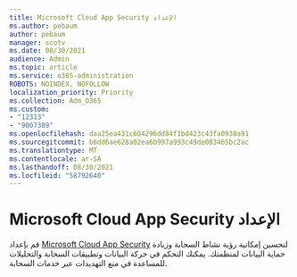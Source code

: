 ```yaml
---
title: Microsoft Cloud App Security الإعداد
ms.author: pebaum
author: pebaum
manager: scotv
ms.date: 08/30/2021
audience: Admin
ms.topic: article
ms.service: o365-administration
ROBOTS: NOINDEX, NOFOLLOW
localization_priority: Priority
ms.collection: Adm_O365
ms.custom:
- "12313"
- "9007389"
ms.openlocfilehash: daa25ea431c604296dd84f1bd423c43fa0930a91
ms.sourcegitcommit: b6dd6ae628a02ea6b997a993c49de083465bc2ac
ms.translationtype: MT
ms.contentlocale: ar-SA
ms.lasthandoff: 08/30/2021
ms.locfileid: "58792640"
---
```

# <a name="microsoft-cloud-app-security-setup"></a>Microsoft Cloud App Security الإعداد

قم بإعداد [Microsoft Cloud App Security](https://aka.ms/cloudappsecuritysetup) لتحسين إمكانية رؤية نشاط السحابة وزيادة حماية البيانات لمنظمتك. يمكنك التحكم في حركة البيانات وتطبيقات السحابة والتحليلات للمساعدة في منع التهديدات عبر خدمات السحابة.

